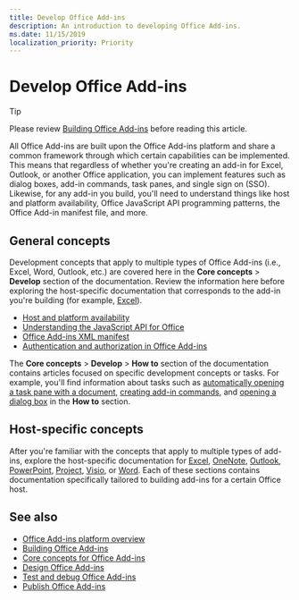 ```yaml
---
title: Develop Office Add-ins
description: An introduction to developing Office Add-ins.
ms.date: 11/15/2019
localization_priority: Priority
---
```


# Develop Office Add-ins

> [!TIP]
> Please review [Building Office Add-ins](../overview/office-add-ins-fundamentals.md) before reading this article.

All Office Add-ins are built upon the Office Add-ins platform and share a common framework through which certain capabilities can be implemented. This means that regardless of whether you're creating an add-in for Excel, Outlook, or another Office application, you can implement features such as dialog boxes, add-in commands, task panes, and single sign on (SSO). Likewise, for any add-in you build, you'll need to understand things like host and platform availability, Office JavaScript API programming patterns, the Office Add-in manifest file, and more.

## General concepts

Development concepts that apply to multiple types of Office Add-ins (i.e., Excel, Word, Outlook, etc.) are covered here in the **Core concepts** > **Develop** section of the documentation. Review the information here before exploring the host-specific documentation that corresponds to the add-in you're building (for example, [Excel](../excel/index.md)).

- [Host and platform availability](../overview/office-add-in-availability.md)
- [Understanding the JavaScript API for Office](understanding-the-javascript-api-for-office.md)
- [Office Add-ins XML manifest](add-in-manifests.md)
- [Authentication and authorization in Office Add-ins](overview-authn-authz.md)

The **Core concepts** > **Develop** > **How to** section of the documentation contains articles focused on specific development concepts or tasks. For example, you'll find information about tasks such as [automatically opening a task pane with a document](automatically-open-a-task-pane-with-a-document.md), [creating add-in commands](create-addin-commands.md), and [opening a dialog box](dialog-api-in-office-add-ins.md) in the **How to** section.

## Host-specific concepts

After you're familiar with the concepts that apply to multiple types of add-ins, explore the host-specific documentation for [Excel](../excel/index.md), [OneNote](../onenote/index.md), [Outlook](../outlook/index.md), [PowerPoint](../powerpoint/index.md), [Project](../project/index.md), [Visio](../visio/index.md), or [Word](../word/index.md). Each of these sections contains documentation specifically tailored to building add-ins for a certain Office host.

## See also

- [Office Add-ins platform overview](../overview/office-add-ins.md)
- [Building Office Add-ins](../overview/office-add-ins-fundamentals.md)
- [Core concepts for Office Add-ins](../overview/general-guidance.md)
- [Design Office Add-ins](../design/add-in-design.md)
- [Test and debug Office Add-ins](../testing/test-debug-office-add-ins.md)
- [Publish Office Add-ins](../publish/publish.md)